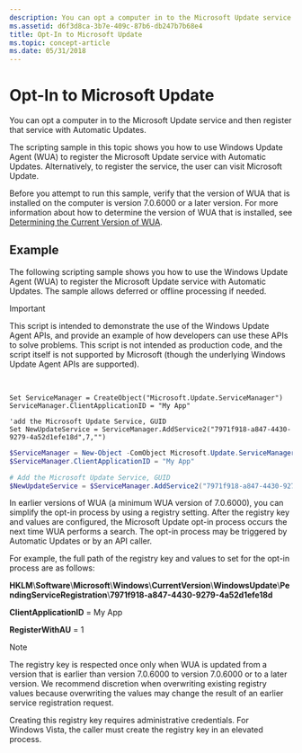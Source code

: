```yaml
---
description: You can opt a computer in to the Microsoft Update service and then register that service with Automatic Updates.
ms.assetid: d6f3d8ca-3b7e-409c-87b6-db247b7b68e4
title: Opt-In to Microsoft Update
ms.topic: concept-article
ms.date: 05/31/2018
---
```


# Opt-In to Microsoft Update

You can opt a computer in to the Microsoft Update service and then register that service with Automatic Updates.

The scripting sample in this topic shows you how to use Windows Update Agent (WUA) to register the Microsoft Update service with Automatic Updates. Alternatively, to register the service, the user can visit Microsoft Update.

Before you attempt to run this sample, verify that the version of WUA that is installed on the computer is version 7.0.6000 or a later version. For more information about how to determine the version of WUA that is installed, see [Determining the Current Version of WUA](determining-the-current-version-of-wua.md).

## Example

The following scripting sample shows you how to use the Windows Update Agent (WUA) to register the Microsoft Update service with Automatic Updates. The sample allows deferred or offline processing if needed.

> [!IMPORTANT]
> This script is intended to demonstrate the use of the Windows Update Agent APIs, and provide an example of how developers can use these APIs to solve problems. This script is not intended as production code, and the script itself is not supported by Microsoft (though the underlying Windows Update Agent APIs are supported).

 


```VB
Set ServiceManager = CreateObject("Microsoft.Update.ServiceManager")
ServiceManager.ClientApplicationID = "My App"

'add the Microsoft Update Service, GUID
Set NewUpdateService = ServiceManager.AddService2("7971f918-a847-4430-9279-4a52d1efe18d",7,"")

```

```Powershell
$ServiceManager = New-Object -ComObject Microsoft.Update.ServiceManager
$ServiceManager.ClientApplicationID = "My App"

# Add the Microsoft Update Service, GUID
$NewUpdateService = $ServiceManager.AddService2("7971f918-a847-4430-9279-4a52d1efe18d", 7, "")

```



In earlier versions of WUA (a minimum WUA version of 7.0.6000), you can simplify the opt-in process by using a registry setting. After the registry key and values are configured, the Microsoft Update opt-in process occurs the next time WUA performs a search. The opt-in process may be triggered by Automatic Updates or by an API caller.

For example, the full path of the registry key and values to set for the opt-in process are as follows:

**HKLM**\\**Software**\\**Microsoft**\\**Windows**\\**CurrentVersion**\\**WindowsUpdate**\\**PendingServiceRegistration**\\**7971f918-a847-4430-9279-4a52d1efe18d**

**ClientApplicationID** = My App

**RegisterWithAU** = 1

> [!Note]
>
> The registry key is respected once only when WUA is updated from a version that is earlier than version 7.0.6000 to version 7.0.6000 or to a later version. We recommend discretion when overwriting existing registry values because overwriting the values may change the result of an earlier service registration request.
>
> Creating this registry key requires administrative credentials. For Windows Vista, the caller must create the registry key in an elevated process.

 

 

 



